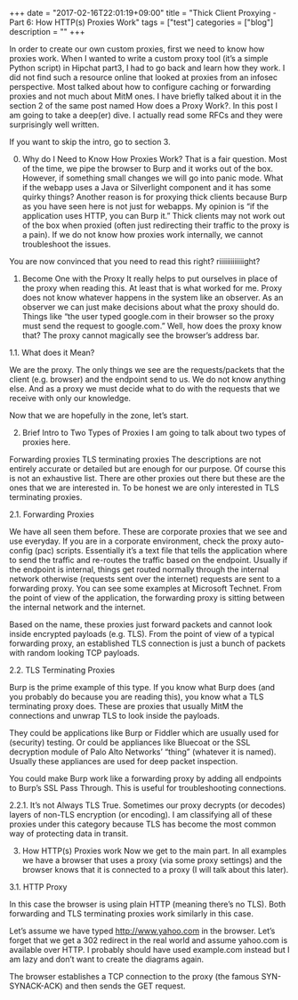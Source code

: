 +++
date = "2017-02-16T22:01:19+09:00"
title = "Thick Client Proxying - Part 6: How HTTP(s) Proxies Work"
tags = ["test"]
categories = ["blog"]
description = ""
+++

In order to create our own custom proxies, first we need to know how proxies work. When I wanted to write a custom proxy tool (it’s a simple Python script) in Hipchat part3, I had to go back and learn how they work. I did not find such a resource online that looked at proxies from an infosec perspective. Most talked about how to configure caching or forwarding proxies and not much about MitM ones. I have briefly talked about it in the section 2 of the same post named How does a Proxy Work?. In this post I am going to take a deep(er) dive. I actually read some RFCs and they were surprisingly well written.

If you want to skip the intro, go to section 3.

0. Why do I Need to Know How Proxies Work?
That is a fair question. Most of the time, we pipe the browser to Burp and it works out of the box. However, if something small changes we will go into panic mode. What if the webapp uses a Java or Silverlight component and it has some quirky things? Another reason is for proxying thick clients because Burp as you have seen here is not just for webapps. My opinion is “if the application uses HTTP, you can Burp it.” Thick clients may not work out of the box when proxied (often just redirecting their traffic to the proxy is a pain). If we do not know how proxies work internally, we cannot troubleshoot the issues.

You are now convinced that you need to read this right? riiiiiiiiiiiiight?

1. Become One with the Proxy
It really helps to put ourselves in place of the proxy when reading this. At least that is what worked for me. Proxy does not know whatever happens in the system like an observer. As an observer we can just make decisions about what the proxy should do. Things like “the user typed google.com in their browser so the proxy must send the request to google.com.” Well, how does the proxy know that? The proxy cannot magically see the browser’s address bar.

1.1. What does it Mean?

We are the proxy. The only things we see are the requests/packets that the client (e.g. browser) and the endpoint send to us. We do not know anything else. And as a proxy we must decide what to do with the requests that we receive with only our knowledge.

Now that we are hopefully in the zone, let’s start.

2. Brief Intro to Two Types of Proxies
I am going to talk about two types of proxies here.

Forwarding proxies
TLS terminating proxies
The descriptions are not entirely accurate or detailed but are enough for our purpose. Of course this is not an exhaustive list. There are other proxies out there but these are the ones that we are interested in. To be honest we are only interested in TLS terminating proxies.

2.1. Forwarding Proxies

We have all seen them before. These are corporate proxies that we see and use everyday. If you are in a corporate environment, check the proxy auto-config (pac) scripts. Essentially it’s a text file that tells the application where to send the traffic and re-routes the traffic based on the endpoint. Usually if the endpoint is internal, things get routed normally through the internal network otherwise (requests sent over the internet) requests are sent to a forwarding proxy. You can see some examples at Microsoft Technet. From the point of view of the application, the forwarding proxy is sitting between the internal network and the internet.

Based on the name, these proxies just forward packets and cannot look inside encrypted payloads (e.g. TLS). From the point of view of a typical forwarding proxy, an established TLS connection is just a bunch of packets with random looking TCP payloads.

2.2. TLS Terminating Proxies

Burp is the prime example of this type. If you know what Burp does (and you probably do because you are reading this), you know what a TLS terminating proxy does. These are proxies that usually MitM the connections and unwrap TLS to look inside the payloads.

They could be applications like Burp or Fiddler which are usually used for (security) testing. Or could be appliances like Bluecoat or the SSL decryption module of Palo Alto Networks’ “thing” (whatever it is named). Usually these appliances are used for deep packet inspection.

You could make Burp work like a forwarding proxy by adding all endpoints to Burp’s SSL Pass Through. This is useful for troubleshooting connections.

2.2.1. It’s not Always TLS
True. Sometimes our proxy decrypts (or decodes) layers of non-TLS encryption (or encoding). I am classifying all of these proxies under this category because TLS has become the most common way of protecting data in transit.

3. How HTTP(s) Proxies work
Now we get to the main part. In all examples we have a browser that uses a proxy (via some proxy settings) and the browser knows that it is connected to a proxy (I will talk about this later).

3.1. HTTP Proxy

In this case the browser is using plain HTTP (meaning there’s no TLS). Both forwarding and TLS terminating proxies work similarly in this case.

Let’s assume we have typed http://www.yahoo.com in the browser. Let’s forget that we get a 302 redirect in the real world and assume yahoo.com is available over HTTP. I probably should have used example.com instead but I am lazy and don’t want to create the diagrams again.

The browser establishes a TCP connection to the proxy (the famous SYN-SYNACK-ACK) and then sends the GET request.
